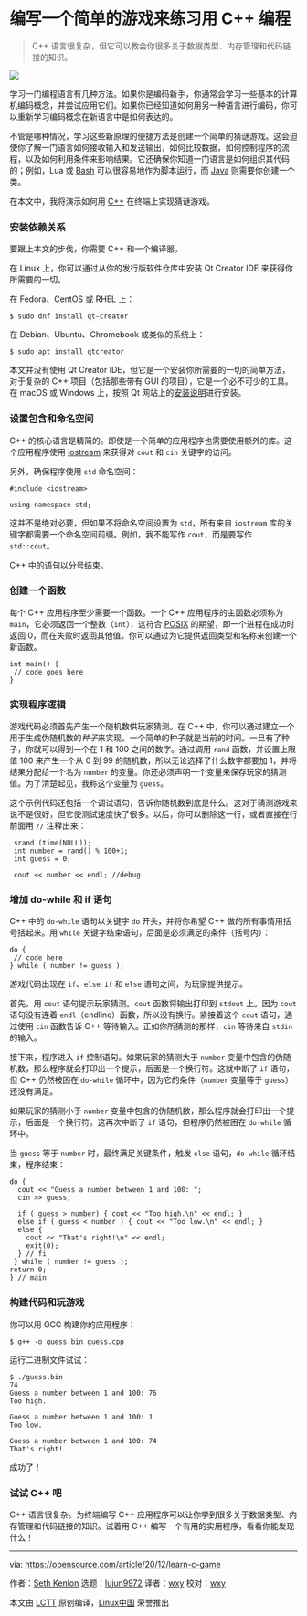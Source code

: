 [#]: collector: (lujun9972)
[#]: translator: (wxy)
[#]: reviewer: (wxy)
[#]: publisher: ( )
[#]: url: ( )
[#]: subject: (Practice programming in C++ by writing a simple game)
[#]: via: (https://opensource.com/article/20/12/learn-c-game)
[#]: author: (Seth Kenlon https://opensource.com/users/seth)

编写一个简单的游戏来练习用 C++ 编程
======

> C++ 语言很复杂，但它可以教会你很多关于数据类型、内存管理和代码链接的知识。

![](https://img.linux.net.cn/data/attachment/album/202101/05/110821dwzztxchazhto8ko.jpg)

学习一门编程语言有几种方法。如果你是编码新手，你通常会学习一些基本的计算机编码概念，并尝试应用它们。如果你已经知道如何用另一种语言进行编码，你可以重新学习编码概念在新语言中是如何表达的。

不管是哪种情况，学习这些新原理的便捷方法是创建一个简单的猜谜游戏。这会迫使你了解一门语言如何接收输入和发送输出，如何比较数据，如何控制程序的流程，以及如何利用条件来影响结果。它还确保你知道一门语言是如何组织其代码的；例如，Lua 或 [Bash][2] 可以很容易地作为脚本运行，而 [Java][3] 则需要你创建一个类。

在本文中，我将演示如何用 [C++][4] 在终端上实现猜谜游戏。

### 安装依赖关系

要跟上本文的步伐，你需要 C++ 和一个编译器。

在 Linux 上，你可以通过从你的发行版软件仓库中安装 Qt Creator IDE 来获得你所需要的一切。

在 Fedora、CentOS 或 RHEL 上：

```
$ sudo dnf install qt-creator
```

在 Debian、Ubuntu、Chromebook 或类似的系统上：

```
$ sudo apt install qtcreator
```

本文并没有使用 Qt Creator IDE，但它是一个安装你所需要的一切的简单方法，对于复杂的 C++ 项目（包括那些带有 GUI 的项目），它是一个必不可少的工具。在 macOS 或 Windows 上，按照 Qt 网站上的[安装说明][5]进行安装。

### 设置包含和命名空间

C++ 的核心语言是精简的。即使是一个简单的应用程序也需要使用额外的库。这个应用程序使用 [iostream][6] 来获得对 `cout` 和 `cin` 关键字的访问。

另外，确保程序使用 `std` 命名空间：

```
#include <iostream>

using namespace std;
```

这并不是绝对必要，但如果不将命名空间设置为 `std`，所有来自 `iostream` 库的关键字都需要一个命名空间前缀。例如，我不能写作 `cout`，而是要写作 `std::cout`。

C++ 中的语句以分号结束。

### 创建一个函数

每个 C++ 应用程序至少需要一个函数。一个 C++ 应用程序的主函数必须称为 `main`，它必须返回一个整数（`int`），这符合 [POSIX][7] 的期望，即一个进程在成功时返回 0，而在失败时返回其他值。你可以通过为它提供返回类型和名称来创建一个新函数。

```
int main() {
 // code goes here
}
```

### 实现程序逻辑

游戏代码必须首先产生一个随机数供玩家猜测。在 C++ 中，你可以通过建立一个用于生成伪随机数的*种子*来实现。一个简单的种子就是当前的时间。一旦有了种子，你就可以得到一个在 1 和 100 之间的数字。通过调用 `rand` 函数，并设置上限值 100 来产生一个从 0 到 99 的随机数，所以无论选择了什么数字都要加 1，并将结果分配给一个名为 `number` 的变量。你还必须声明一个变量来保存玩家的猜测值。为了清楚起见，我称这个变量为 `guess`。

这个示例代码还包括一个调试语句，告诉你随机数到底是什么。这对于猜测游戏来说不是很好，但它使测试速度快了很多。以后，你可以删除这一行，或者直接在行前面用 `//` 注释出来：

```
 srand (time(NULL));
 int number = rand() % 100+1;
 int guess = 0;

 cout << number << endl; //debug
```

### 增加 do-while 和 if 语句

C++ 中的 `do-while` 语句以关键字 `do` 开头，并将你希望 C++ 做的所有事情用括号括起来。用 `while` 关键字结束语句，后面是必须满足的条件（括号内）：

```
do {
 // code here
} while ( number != guess );
```

游戏代码出现在 `if`、`else if` 和 `else` 语句之间，为玩家提供提示。

首先，用 `cout` 语句提示玩家猜测。`cout` 函数将输出打印到 `stdout` 上。因为 `cout` 语句没有连着 `endl`（endline）函数，所以没有换行。紧接着这个 `cout` 语句，通过使用 `cin` 函数告诉 C++ 等待输入。正如你所猜测的那样，`cin` 等待来自 `stdin` 的输入。

接下来，程序进入 `if` 控制语句。如果玩家的猜测大于 `number` 变量中包含的伪随机数，那么程序就会打印出一个提示，后面是一个换行符。这就中断了 `if` 语句，但 C++ 仍然被困在 `do-while` 循环中，因为它的条件（`number` 变量等于 `guess`）还没有满足。

如果玩家的猜测小于 `number` 变量中包含的伪随机数，那么程序就会打印出一个提示，后面是一个换行符。这再次中断了 `if` 语句，但程序仍然被困在 `do-while` 循环中。

当 `guess` 等于 `number` 时，最终满足关键条件，触发 `else` 语句，`do-while` 循环结束，程序结束：

```
do {
  cout << "Guess a number between 1 and 100: ";
  cin >> guess;

  if ( guess > number) { cout << "Too high.\n" << endl; }
  else if ( guess < number ) { cout << "Too low.\n" << endl; }
  else {
    cout << "That's right!\n" << endl;
    exit(0);
  } // fi
 } while ( number != guess );
return 0;
} // main
```

### 构建代码和玩游戏

你可以用 GCC 构建你的应用程序：

```
$ g++ -o guess.bin guess.cpp
```

运行二进制文件试试：

```
$ ./guess.bin
74
Guess a number between 1 and 100: 76
Too high.

Guess a number between 1 and 100: 1
Too low.

Guess a number between 1 and 100: 74
That's right!
```

成功了！

### 试试 C++ 吧

C++ 语言很复杂。为终端编写 C++ 应用程序可以让你学到很多关于数据类型、内存管理和代码链接的知识。试着用 C++ 编写一个有用的实用程序，看看你能发现什么！

--------------------------------------------------------------------------------

via: https://opensource.com/article/20/12/learn-c-game

作者：[Seth Kenlon][a]
选题：[lujun9972][b]
译者：[wxy](https://github.com/wxy)
校对：[wxy](https://github.com/wxy)

本文由 [LCTT](https://github.com/LCTT/TranslateProject) 原创编译，[Linux中国](https://linux.cn/) 荣誉推出

[a]: https://opensource.com/users/seth
[b]: https://github.com/lujun9972
[1]: https://opensource.com/sites/default/files/styles/image-full-size/public/lead-images/BIZ_question_B.png?itok=f88cyt00 (A bunch of question marks)
[2]: https://opensource.com/article/20/12/learn-bash
[3]: https://opensource.com/article/20/12/learn-java-writing-guess-number-game
[4]: https://www.cplusplus.com/
[5]: https://www.qt.io/product/development-tools
[6]: http://www.cplusplus.com/reference/iostream/
[7]: https://opensource.com/article/19/7/what-posix-richard-stallman-explains
